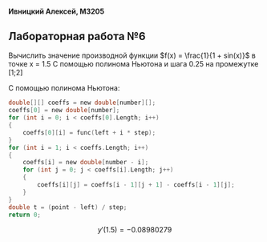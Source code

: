 #### Ивницкий Алексей, M3205
## Лабораторная работа №6

Вычислить значение производной функции $f(x) = \frac{1}{1 + sin(x)}$ в точке х = 1.5
C помощью полинома Ньютона и шага 0.25 на промежутке [1;2]

C помощью полинома Ньютона:
```C
double[][] coeffs = new double[number][];
coeffs[0] = new double[number];
for (int i = 0; i < coeffs[0].Length; i++)
{
	coeffs[0][i] = func(left + i * step);
}
for (int i = 1; i < coeffs.Length; i++)
{
	coeffs[i] = new double[number - i];
	for (int j = 0; j < coeffs[i].Length; j++)
	{
		coeffs[i][j] = coeffs[i - 1][j + 1] - coeffs[i - 1][j];
	}
}
double t = (point - left) / step;
return 0;
```

$$
y'(1.5) = -0.08980279
$$